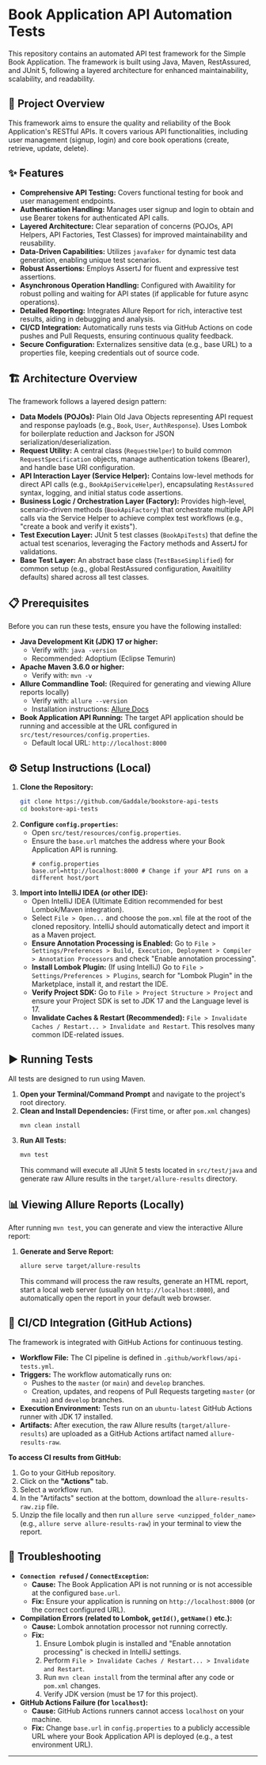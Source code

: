 # Book Application API Automation Tests

This repository contains an automated API test framework for the Simple Book Application. The framework is built using Java, Maven, RestAssured, and JUnit 5, following a layered architecture for enhanced maintainability, scalability, and readability.

## 🌟 Project Overview

This framework aims to ensure the quality and reliability of the Book Application's RESTful APIs. It covers various API functionalities, including user management (signup, login) and core book operations (create, retrieve, update, delete).

## ✨ Features

* **Comprehensive API Testing:** Covers functional testing for book and user management endpoints.
* **Authentication Handling:** Manages user signup and login to obtain and use Bearer tokens for authenticated API calls.
* **Layered Architecture:** Clear separation of concerns (POJOs, API Helpers, API Factories, Test Classes) for improved maintainability and reusability.
* **Data-Driven Capabilities:** Utilizes `javafaker` for dynamic test data generation, enabling unique test scenarios.
* **Robust Assertions:** Employs AssertJ for fluent and expressive test assertions.
* **Asynchronous Operation Handling:** Configured with Awaitility for robust polling and waiting for API states (if applicable for future async operations).
* **Detailed Reporting:** Integrates Allure Report for rich, interactive test results, aiding in debugging and analysis.
* **CI/CD Integration:** Automatically runs tests via GitHub Actions on code pushes and Pull Requests, ensuring continuous quality feedback.
* **Secure Configuration:** Externalizes sensitive data (e.g., base URL) to a properties file, keeping credentials out of source code.

## 🏗️ Architecture Overview

The framework follows a layered design pattern:

* **Data Models (POJOs):** Plain Old Java Objects representing API request and response payloads (e.g., `Book`, `User`, `AuthResponse`). Uses Lombok for boilerplate reduction and Jackson for JSON serialization/deserialization.
* **Request Utility:** A central class (`RequestHelper`) to build common `RequestSpecification` objects, manage authentication tokens (Bearer), and handle base URI configuration.
* **API Interaction Layer (Service Helper):** Contains low-level methods for direct API calls (e.g., `BookApiServiceHelper`), encapsulating `RestAssured` syntax, logging, and initial status code assertions.
* **Business Logic / Orchestration Layer (Factory):** Provides high-level, scenario-driven methods (`BookApiFactory`) that orchestrate multiple API calls via the Service Helper to achieve complex test workflows (e.g., "create a book and verify it exists").
* **Test Execution Layer:** JUnit 5 test classes (`BookApiTests`) that define the actual test scenarios, leveraging the Factory methods and AssertJ for validations.
* **Base Test Layer:** An abstract base class (`TestBaseSimplified`) for common setup (e.g., global RestAssured configuration, Awaitility defaults) shared across all test classes.

## 📋 Prerequisites

Before you can run these tests, ensure you have the following installed:

* **Java Development Kit (JDK) 17 or higher:**
    * Verify with: `java -version`
    * Recommended: Adoptium (Eclipse Temurin)
* **Apache Maven 3.6.0 or higher:**
    * Verify with: `mvn -v`
* **Allure Commandline Tool:** (Required for generating and viewing Allure reports locally)
    * Verify with: `allure --version`
    * Installation instructions: [Allure Docs](https://allurereport.org/docs/gettingstarted-installation/)
* **Book Application API Running:** The target API application should be running and accessible at the URL configured in `src/test/resources/config.properties`.
    * Default local URL: `http://localhost:8000`

## ⚙️ Setup Instructions (Local)

1.  **Clone the Repository:**
    ```bash
    git clone https://github.com/Gaddale/bookstore-api-tests
    cd bookstore-api-tests
    ```
2.  **Configure `config.properties`:**
    * Open `src/test/resources/config.properties`.
    * Ensure the `base.url` matches the address where your Book Application API is running.
        ```properties
        # config.properties
        base.url=http://localhost:8000 # Change if your API runs on a different host/port
        ```
3.  **Import into IntelliJ IDEA (or other IDE):**
    * Open IntelliJ IDEA (Ultimate Edition recommended for best Lombok/Maven integration).
    * Select `File > Open...` and choose the `pom.xml` file at the root of the cloned repository. IntelliJ should automatically detect and import it as a Maven project.
    * **Ensure Annotation Processing is Enabled:** Go to `File > Settings/Preferences > Build, Execution, Deployment > Compiler > Annotation Processors` and check "Enable annotation processing".
    * **Install Lombok Plugin:** (If using IntelliJ) Go to `File > Settings/Preferences > Plugins`, search for "Lombok Plugin" in the Marketplace, install it, and restart the IDE.
    * **Verify Project SDK:** Go to `File > Project Structure > Project` and ensure your Project SDK is set to JDK 17 and the Language level is 17.
    * **Invalidate Caches & Restart (Recommended):** `File > Invalidate Caches / Restart... > Invalidate and Restart`. This resolves many common IDE-related issues.

## ▶️ Running Tests

All tests are designed to run using Maven.

1.  **Open your Terminal/Command Prompt** and navigate to the project's root directory.
2.  **Clean and Install Dependencies:** (First time, or after `pom.xml` changes)
    ```bash
    mvn clean install
    ```
3.  **Run All Tests:**
    ```bash
    mvn test
    ```
    This command will execute all JUnit 5 tests located in `src/test/java` and generate raw Allure results in the `target/allure-results` directory.

## 📊 Viewing Allure Reports (Locally)

After running `mvn test`, you can generate and view the interactive Allure report:

1.  **Generate and Serve Report:**
    ```bash
    allure serve target/allure-results
    ```
    This command will process the raw results, generate an HTML report, start a local web server (usually on `http://localhost:8080`), and automatically open the report in your default web browser.

## 🔄 CI/CD Integration (GitHub Actions)

The framework is integrated with GitHub Actions for continuous testing.

* **Workflow File:** The CI pipeline is defined in `.github/workflows/api-tests.yml`.
* **Triggers:** The workflow automatically runs on:
    * Pushes to the `master` (or `main`) and `develop` branches.
    * Creation, updates, and reopens of Pull Requests targeting `master` (or `main`) and `develop` branches.
* **Execution Environment:** Tests run on an `ubuntu-latest` GitHub Actions runner with JDK 17 installed.
* **Artifacts:** After execution, the raw Allure results (`target/allure-results`) are uploaded as a GitHub Actions artifact named `allure-results-raw`.

**To access CI results from GitHub:**

1.  Go to your GitHub repository.
2.  Click on the **"Actions"** tab.
3.  Select a workflow run.
4.  In the "Artifacts" section at the bottom, download the `allure-results-raw.zip` file.
5.  Unzip the file locally and then run `allure serve <unzipped_folder_name>` (e.g., `allure serve allure-results-raw`) in your terminal to view the report.

## 🐛 Troubleshooting

* **`Connection refused` / `ConnectException`:**
    * **Cause:** The Book Application API is not running or is not accessible at the configured `base.url`.
    * **Fix:** Ensure your application is running on `http://localhost:8000` (or the correct configured URL).
* **Compilation Errors (related to Lombok, `getId()`, `getName()` etc.):**
    * **Cause:** Lombok annotation processor not running correctly.
    * **Fix:**
        1.  Ensure Lombok plugin is installed and "Enable annotation processing" is checked in IntelliJ settings.
        2.  Perform `File > Invalidate Caches / Restart... > Invalidate and Restart`.
        3.  Run `mvn clean install` from the terminal after any code or `pom.xml` changes.
        4.  Verify JDK version (must be 17 for this project).
* **GitHub Actions Failure (for `localhost`):**
    * **Cause:** GitHub Actions runners cannot access `localhost` on your machine.
    * **Fix:** Change `base.url` in `config.properties` to a publicly accessible URL where your Book Application API is deployed (e.g., a test environment URL).

---